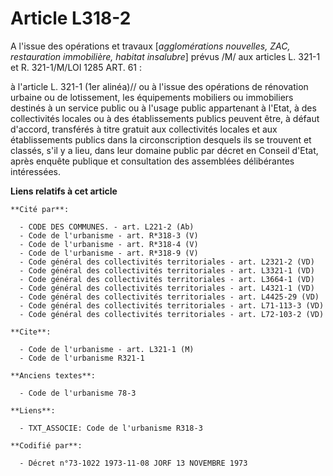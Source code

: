 # Article L318-2

A l'issue des opérations et travaux [*agglomérations nouvelles, ZAC, restauration immobilière, habitat insalubre*] prévus /M/
aux articles L. 321-1 et R. 321-1/M/LOI  1285 ART. 61 :

à l'article L. 321-1 (1er alinéa)// ou à l'issue des opérations de rénovation urbaine ou de lotissement, les équipements
mobiliers ou immobiliers destinés à un service public ou à l'usage public appartenant à l'Etat, à des collectivités locales
ou à des établissements publics peuvent être, à défaut d'accord, transférés à titre gratuit aux collectivités locales et aux
établissements publics dans la circonscription desquels ils se trouvent et classés, s'il y a lieu, dans leur domaine public
par décret en Conseil d'Etat, après enquête publique et consultation des assemblées délibérantes intéressées.

**Liens relatifs à cet article**

	**Cité par**:

	  - CODE DES COMMUNES. - art. L221-2 (Ab)
	  - Code de l'urbanisme - art. R*318-3 (V)
	  - Code de l'urbanisme - art. R*318-4 (V)
	  - Code de l'urbanisme - art. R*318-9 (V)
	  - Code général des collectivités territoriales - art. L2321-2 (VD)
	  - Code général des collectivités territoriales - art. L3321-1 (VD)
	  - Code général des collectivités territoriales - art. L3664-1 (VD)
	  - Code général des collectivités territoriales - art. L4321-1 (VD)
	  - Code général des collectivités territoriales - art. L4425-29 (VD)
	  - Code général des collectivités territoriales - art. L71-113-3 (VD)
	  - Code général des collectivités territoriales - art. L72-103-2 (VD)

	**Cite**:

	  - Code de l'urbanisme - art. L321-1 (M)
	  - Code de l'urbanisme R321-1

	**Anciens textes**:

	  - Code de l'urbanisme 78-3

	**Liens**:

	  - TXT_ASSOCIE: Code de l'urbanisme R318-3

	**Codifié par**:

	  - Décret n°73-1022 1973-11-08 JORF 13 NOVEMBRE 1973
